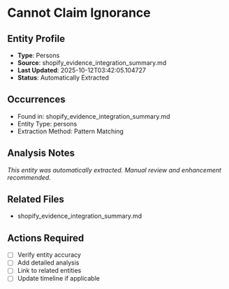 # Cannot Claim Ignorance

## Entity Profile
- **Type**: Persons
- **Source**: shopify_evidence_integration_summary.md
- **Last Updated**: 2025-10-12T03:42:05.104727
- **Status**: Automatically Extracted

## Occurrences
- Found in: shopify_evidence_integration_summary.md
- Entity Type: persons
- Extraction Method: Pattern Matching

## Analysis Notes
*This entity was automatically extracted. Manual review and enhancement recommended.*

## Related Files
- shopify_evidence_integration_summary.md

## Actions Required
- [ ] Verify entity accuracy
- [ ] Add detailed analysis
- [ ] Link to related entities
- [ ] Update timeline if applicable

